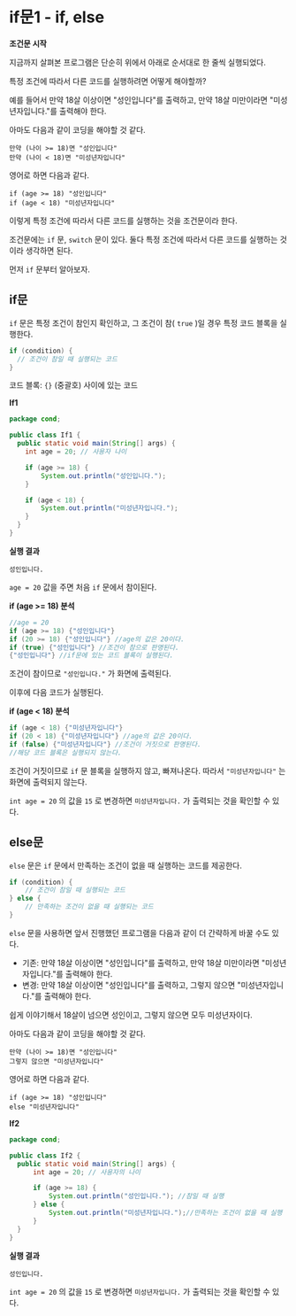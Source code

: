 # if문1 - if, else 
**조건문 시작**

지금까지 살펴본 프로그램은 단순히 위에서 아래로 순서대로 한 줄씩 실행되었다.

특정 조건에 따라서 다른 코드를 실행하려면 어떻게 해야할까?

예를 들어서 만약 18살 이상이면 "성인입니다"를 출력하고, 만약 18살 미만이라면 "미성년자입니다."를 출력해야 한다.

아마도 다음과 같이 코딩을 해야할 것 같다. 
```
만약 (나이 >= 18)면 "성인입니다"
만약 (나이 < 18)면 "미성년자입니다"
```

영어로 하면 다음과 같다.
```
if (age >= 18) "성인입니다"
if (age < 18) "미성년자입니다"
```

이렇게 특정 조건에 따라서 다른 코드를 실행하는 것을 조건문이라 한다.

조건문에는 `if` 문, `switch` 문이 있다. 둘다 특정 조건에 따라서 다른 코드를 실행하는 것이라 생각하면 된다.

먼저 `if` 문부터 알아보자.

## if문
`if` 문은 특정 조건이 참인지 확인하고, 그 조건이 참( `true` )일 경우 특정 코드 블록을 실행한다.
```java     
if (condition) {
  // 조건이 참일 때 실행되는 코드
}
```
코드 블록: `{}` (중괄호) 사이에 있는 코드

**If1**
```java
package cond;

public class If1 {
  public static void main(String[] args) {
    int age = 20; // 사용자 나이

    if (age >= 18) {
        System.out.println("성인입니다.");
    }

    if (age < 18) {
        System.out.println("미성년자입니다.");
    }
  }
}
```

**실행 결과**
```
성인입니다.
```
`age = 20` 값을 주면 처음 `if` 문에서 참이된다.

**if (age >= 18) 분석**
```java
//age = 20
if (age >= 18) {"성인입니다"}
if (20 >= 18) {"성인입니다"} //age의 값은 20이다.
if (true) {"성인입니다"} //조건이 참으로 판명된다.
{"성인입니다"} //if문에 있는 코드 블록이 실행된다.
```
조건이 참이므로 `"성인입니다."` 가 화면에 출력된다.

이후에 다음 코드가 실행된다.

**if (age < 18) 분석**
```java
if (age < 18) {"미성년자입니다"}
if (20 < 18) {"미성년자입니다"} //age의 값은 20이다.
if (false) {"미성년자입니다"} //조건이 거짓으로 판명된다.
//해당 코드 블록은 실행되지 않는다.
```
조건이 거짓이므로 `if` 문 블록을 실행하지 않고, 빠져나온다. 따라서 `"미성년자입니다"` 는 화면에 출력되지 않는다.

`int age = 20` 의 값을 `15` 로 변경하면 `미성년자입니다.` 가 출력되는 것을 확인할 수 있다.

## else문
`else` 문은 `if` 문에서 만족하는 조건이 없을 때 실행하는 코드를 제공한다.
```java
if (condition) {
    // 조건이 참일 때 실행되는 코드
} else {
    // 만족하는 조건이 없을 때 실행되는 코드
}
```
`else` 문을 사용하면 앞서 진행했던 프로그램을 다음과 같이 더 간략하게 바꿀 수도 있다.
- 기존: 만약 18살 이상이면 "성인입니다"를 출력하고, 만약 18살 미만이라면 "미성년자입니다."를 출력해야 한다.
- 변경: 만약 18살 이상이면 "성인입니다"를 출력하고, 그렇지 않으면 "미성년자입니다."를 출력해야 한다.

쉽게 이야기해서 18살이 넘으면 성인이고, 그렇지 않으면 모두 미성년자이다.

아마도 다음과 같이 코딩을 해야할 것 같다.
```
만약 (나이 >= 18)면 "성인입니다"
그렇지 않으면 "미성년자입니다"
```

영어로 하면 다음과 같다. 
```
if (age >= 18) "성인입니다"
else "미성년자입니다"
```

**If2** 
```java
package cond;

public class If2 {
  public static void main(String[] args) {
      int age = 20; // 사용자의 나이

      if (age >= 18) {
          System.out.println("성인입니다."); //참일 때 실행
      } else {
          System.out.println("미성년자입니다.");//만족하는 조건이 없을 때 실행     
      }
  }
}
```
**실행 결과**
```
성인입니다.
```
`int age = 20` 의 값을 `15` 로 변경하면 `미성년자입니다.` 가 출력되는 것을 확인할 수 있다.
